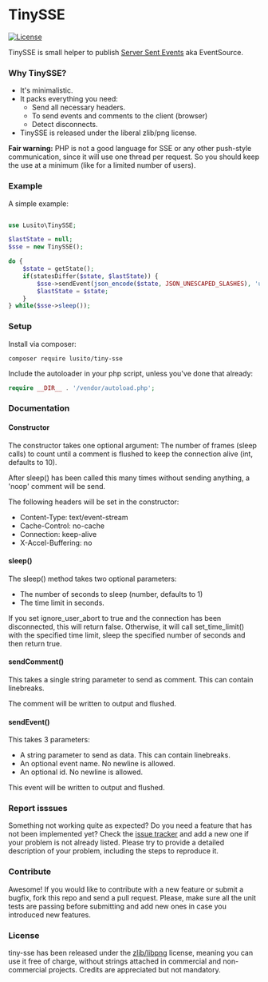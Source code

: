 # TinySSE

[![License](https://img.shields.io/badge/License-zlib/libpng-blue.svg)](https://github.com/Lusito/tiny-sse/blob/master/LICENSE)

TinySSE is small helper to publish [Server Sent Events](https://en.wikipedia.org/wiki/Server-sent_events) aka EventSource.

### Why TinySSE?

- It's minimalistic.
- It packs everything you need:
  - Send all necessary headers.
  - To send events and comments to the client (browser)
  - Detect disconnects.
- TinySSE is released under the liberal zlib/png license.

**Fair warning:** PHP is not a good language for SSE or any other push-style communication, since it will use one thread per request. So you should keep the use at a minimum (like for a limited number of users).

### Example

A simple example:

```php

use Lusito\TinySSE;

$lastState = null;
$sse = new TinySSE();

do {
    $state = getState();
    if(statesDiffer($state, $lastState)) {
        $sse->sendEvent(json_encode($state, JSON_UNESCAPED_SLASHES), 'update');
        $lastState = $state;
    }
} while($sse->sleep());
```

### Setup

Install via composer:

`composer require lusito/tiny-sse`


Include the autoloader in your php script, unless you've done that already:

```php
require __DIR__ . '/vendor/autoload.php';
```

### Documentation

#### Constructor

The constructor takes one optional argument: The number of frames (sleep calls) to count until a comment is flushed to keep the connection alive (int, defaults to 10).

After sleep() has been called this many times without sending anything, a 'noop' comment will be send.

The following headers will be set in the constructor:
- Content-Type: text/event-stream
- Cache-Control: no-cache
- Connection: keep-alive
- X-Accel-Buffering: no

#### sleep()

The sleep() method takes two optional parameters:

- The number of seconds to sleep (number, defaults to 1)
- The time limit in seconds. 

If you set ignore_user_abort to true and the connection has been disconnected, this will return false. Otherwise, it will call set_time_limit() with the specified time limit, sleep the specified number of seconds and then return true.

#### sendComment()

This takes a single string parameter to send as comment. This can contain linebreaks.

The comment will be written to output and flushed.

#### sendEvent()

This takes 3 parameters:
- A string parameter to send as data. This can contain linebreaks.
- An optional event name. No newline is allowed.
- An optional id. No newline is allowed.

This event will be written to output and flushed.

### Report isssues

Something not working quite as expected? Do you need a feature that has not been implemented yet? Check the [issue tracker](https://github.com/Lusito/tiny-sse/issues) and add a new one if your problem is not already listed. Please try to provide a detailed description of your problem, including the steps to reproduce it.

### Contribute

Awesome! If you would like to contribute with a new feature or submit a bugfix, fork this repo and send a pull request. Please, make sure all the unit tests are passing before submitting and add new ones in case you introduced new features.

### License

tiny-sse has been released under the [zlib/libpng](https://github.com/Lusito/tiny-sse/blob/master/LICENSE) license, meaning you
can use it free of charge, without strings attached in commercial and non-commercial projects. Credits are appreciated but not mandatory.
